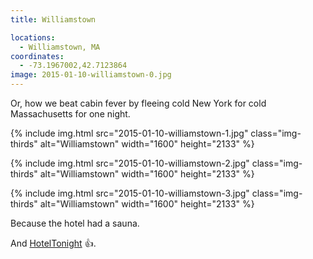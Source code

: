 ```yaml
---
title: Williamstown

locations:
  - Williamstown, MA
coordinates:
  - -73.1967002,42.7123864
image: 2015-01-10-williamstown-0.jpg
---
```


Or, how we beat cabin fever by fleeing cold New York for cold Massachusetts for one night.

<div class="photos">

{% include img.html src="2015-01-10-williamstown-1.jpg" class="img-thirds" alt="Williamstown" width="1600" height="2133" %}

{% include img.html src="2015-01-10-williamstown-2.jpg" class="img-thirds" alt="Williamstown" width="1600" height="2133" %}

{% include img.html src="2015-01-10-williamstown-3.jpg" class="img-thirds" alt="Williamstown" width="1600" height="2133" %}

</div>

Because the hotel had a sauna.

And [HotelTonight](https://www.hoteltonight.com/) :+1:.
